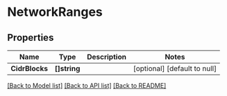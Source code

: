 # NetworkRanges

## Properties
Name | Type | Description | Notes
------------ | ------------- | ------------- | -------------
**CidrBlocks** | **[]string** |  | [optional] [default to null]

[[Back to Model list]](../README.md#documentation-for-models) [[Back to API list]](../README.md#documentation-for-api-endpoints) [[Back to README]](../README.md)


